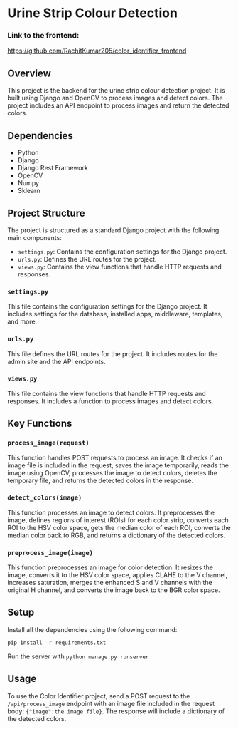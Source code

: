 # Urine Strip Colour Detection

### Link to the frontend: 

https://github.com/RachitKumar205/color_identifier_frontend

## Overview

This project is the backend for the urine strip colour detection project. It is built using Django and OpenCV to process images and detect colors. The project includes an API endpoint to process images and return the detected colors.

## Dependencies

- Python
- Django
- Django Rest Framework
- OpenCV
- Numpy
- Sklearn

## Project Structure

The project is structured as a standard Django project with the following main components:

- `settings.py`: Contains the configuration settings for the Django project.
- `urls.py`: Defines the URL routes for the project.
- `views.py`: Contains the view functions that handle HTTP requests and responses.

### `settings.py`

This file contains the configuration settings for the Django project. It includes settings for the database, installed apps, middleware, templates, and more.

### `urls.py`

This file defines the URL routes for the project. It includes routes for the admin site and the API endpoints.

### `views.py`

This file contains the view functions that handle HTTP requests and responses. It includes a function to process images and detect colors.

## Key Functions

### `process_image(request)`

This function handles POST requests to process an image. It checks if an image file is included in the request, saves the image temporarily, reads the image using OpenCV, processes the image to detect colors, deletes the temporary file, and returns the detected colors in the response.

### `detect_colors(image)`

This function processes an image to detect colors. It preprocesses the image, defines regions of interest (ROIs) for each color strip, converts each ROI to the HSV color space, gets the median color of each ROI, converts the median color back to RGB, and returns a dictionary of the detected colors.

### `preprocess_image(image)`

This function preprocesses an image for color detection. It resizes the image, converts it to the HSV color space, applies CLAHE to the V channel, increases saturation, merges the enhanced S and V channels with the original H channel, and converts the image back to the BGR color space.

## Setup

Install all the dependencies using the following command:

```bash
pip install -r requirements.txt
```

Run the server with `python manage.py runserver`

## Usage

To use the Color Identifier project, send a POST request to the `/api/process_image` endpoint with an image file included in the request body: `{"image":the image file}`. The response will include a dictionary of the detected colors.
